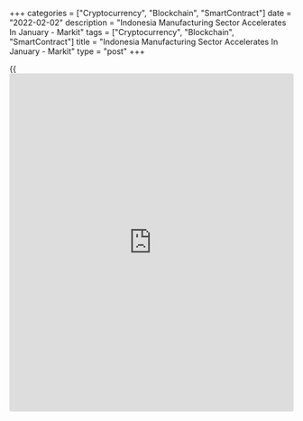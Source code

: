 +++
categories = ["Cryptocurrency", "Blockchain", "SmartContract"]
date = "2022-02-02"
description = "Indonesia Manufacturing Sector Accelerates In January - Markit"
tags = ["Cryptocurrency", "Blockchain", "SmartContract"]
title = "Indonesia Manufacturing Sector Accelerates In January - Markit"
type = "post"
+++

{{<iframe id="large-banner" src="https://www.bounty.group/#slide=12.0" width="100%" height="600" scrolling="no" style="border: 0px solid rgb(216, 221, 230); border-radius: 3px;">}}

The manufacturing sector in Indonesia continued to expand in January,
and at a faster pace, the latest survey from Markit Economics revealed
on Wednesday with a manufacturing PMI score of 53.7.

That's up from 53.5 in December, and it moves farther above the boom-or-
bust line of 50 that separates expansion from contraction.

This represented a fifth straight month of improving [business][1]
conditions across the Indonesian manufacturing sector, with the rate of
improvement the strongest since last November.

Demand for Indonesian manufactured goods rose at the fastest rate in
three months at the start of the year which, alongside better production
conditions, contributed to a further steep expansion of manufacturing
output. Supporting the overall increase in sales was stronger foreign
demand, with new export orders rising at the fastest rate on record in
January.

For comments and feedback [contact](https://www.playgroundfx.com/contact/): editorial@rtt[news](https://www.letsplayfx.com/blog/forex-news-website/).com

[Economic News][2]

 **What parts of the world are seeing the best (and worst) economic
performances lately? Click[here][3] to check out our [Econ Scorecard][3]
and find out! See up-to-the-moment [ranking](https://www.playgroundfx.com/blog/crypto-exchange-ranking/)s for the best and worst
performers in [GDP][4], [unemployment rate][5], [inflation][6] and much
more.**

   1. www.rtt[news](https://www.letsplayfx.com/blog/forex-news-website/).com/Content/Business.aspx
   2. www.rtt[news](https://www.letsplayfx.com/blog/forex-news-website/).com/Content/EconomicNews.aspx
   3. www.rtt[news](https://www.letsplayfx.com/blog/forex-news-website/).com/economic-scorecard/world-rank/PPI/highest-performance.aspx
   4. www.rtt[news](https://www.letsplayfx.com/blog/forex-news-website/).com/economic-scorecard/world-rank/GDP/highest-performance.aspx
   5. www.rtt[news](https://www.letsplayfx.com/blog/forex-news-website/).com/economic-scorecard/world-rank/unemployment-rate/lowest-performance.aspx
   6. www.rtt[news](https://www.letsplayfx.com/blog/forex-news-website/).com/economic-scorecard/world-rank/CPI/highest-performance.aspx